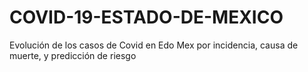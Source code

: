 # COVID-19-ESTADO-DE-MEXICO
Evolución de los casos de Covid en Edo Mex por incidencia, causa de muerte, y predicción de riesgo
